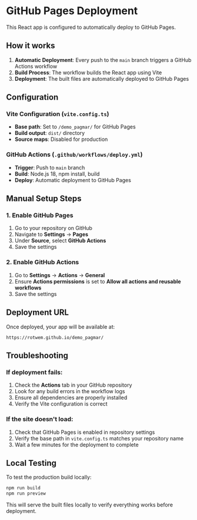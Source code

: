# GitHub Pages Deployment

This React app is configured to automatically deploy to GitHub Pages.

## How it works

1. **Automatic Deployment**: Every push to the `main` branch triggers a GitHub Actions workflow
2. **Build Process**: The workflow builds the React app using Vite
3. **Deployment**: The built files are automatically deployed to GitHub Pages

## Configuration

### Vite Configuration (`vite.config.ts`)
- **Base path**: Set to `/demo_pagmar/` for GitHub Pages
- **Build output**: `dist/` directory
- **Source maps**: Disabled for production

### GitHub Actions (`.github/workflows/deploy.yml`)
- **Trigger**: Push to `main` branch
- **Build**: Node.js 18, npm install, build
- **Deploy**: Automatic deployment to GitHub Pages

## Manual Setup Steps

### 1. Enable GitHub Pages
1. Go to your repository on GitHub
2. Navigate to **Settings** → **Pages**
3. Under **Source**, select **GitHub Actions**
4. Save the settings

### 2. Enable GitHub Actions
1. Go to **Settings** → **Actions** → **General**
2. Ensure **Actions permissions** is set to **Allow all actions and reusable workflows**
3. Save the settings

## Deployment URL

Once deployed, your app will be available at:
```
https://rotwem.github.io/demo_pagmar/
```

## Troubleshooting

### If deployment fails:
1. Check the **Actions** tab in your GitHub repository
2. Look for any build errors in the workflow logs
3. Ensure all dependencies are properly installed
4. Verify the Vite configuration is correct

### If the site doesn't load:
1. Check that GitHub Pages is enabled in repository settings
2. Verify the base path in `vite.config.ts` matches your repository name
3. Wait a few minutes for the deployment to complete

## Local Testing

To test the production build locally:
```bash
npm run build
npm run preview
```

This will serve the built files locally to verify everything works before deployment. 